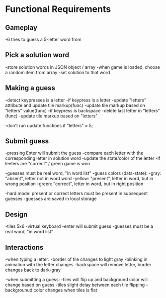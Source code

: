 # Functional Requirements

## Gameplay
-6 tries to guess a 5-letter word from

## Pick a solution word
-store solution words in JSON object / array
-when game is loaded, choose a random item from array
-set solution to that word

## Making a guess
-detect keypresses is a letter 
    -if keypress is a letter
        -update "letters" attribute and update tile markup(func)
            -update tile markup based on "letters" value(func)
        -if keypress is backspace 
            -delete last letter in "letters"(func)
                -update tile markup based on "letters"

-don't run update functions if "letters" = 5;

## Submit guess
-pressing Enter will submit the guess
    -compare each letter with the corresponding letter in solution word
    -update the state/color of the letter 
    -if leeters are "correct" / green game is won


-guesses must be real word, "in word list"
-guess colors (data-state): 
    -gray: "absent", letter not in word word
    -yellow: "present", letter in word, but in wrong position
    -green: "correct", letter in word, but in right position

-hard mode: present or correct letters must be present in subsequent guesses
-guesses are saved in local storage

## Design
-tiles 5x6
-virtual keyboard
-enter will submit guess
-guesses must be a real word, "in word list"

## Interactions
-when typing a letter:
    -border of tile changes to light gray
    -blinking in animation with the letter changes
    -backspace will remove letter, border changes back to dark-gray

-when submitting a guess:
    -tiles will flip up and background color will change based on guess
    -tiles slight delay between each tile flipping
    -backgrounud color changes when tiles is flat